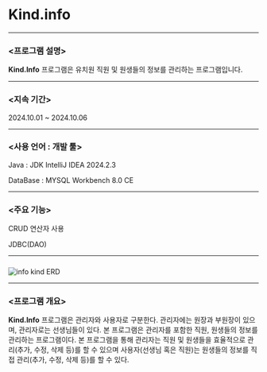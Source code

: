 # Kind.info

-----------------------------------------------------------------------------------

### <프로그램 설명>

**Kind.Info** 프로그램은 유치원 직원 및 원생들의 정보를 관리하는 프로그램입니다.

-----------------------------------------------------------------------------------
### <지속 기간>

2024.10.01 ~ 2024.10.06

----------------------------------------------------------------------------------
### <사용 언어 : 개발 툴>

Java : JDK IntelliJ IDEA 2024.2.3

DataBase : MYSQL Workbench 8.0 CE

-----------------------------------------------------------------------------------

### <주요 기능>

CRUD 연산자 사용

JDBC(DAO)

----------------------------------------------------------------------------------
### <ERD>

![info kind ERD](https://github.com/user-attachments/assets/f37596d0-7995-4828-8351-09e84bc6c687)

----------------------------------------------------------------------------------

### <프로그램 개요>

**Kind.Info** 프로그램은 관리자와 사용자로 구분한다.
관리자에는 원장과 부원장이 있으며, 관리자로는 선생님들이 있다.
본 프로그램은 관리자를 포함한 직원, 원생들의 정보를 관리하는 프로그램이다.
본 프로그램을 통해 관리자는 직원 및 원생들을 효율적으로 관리(추가, 수정, 삭제 등)를 할 수 있으며
사용자(선생님 혹은 직원)는 원생들의 정보를 직접 관리(추가, 수정, 삭제 등)를 할 수 있다.

